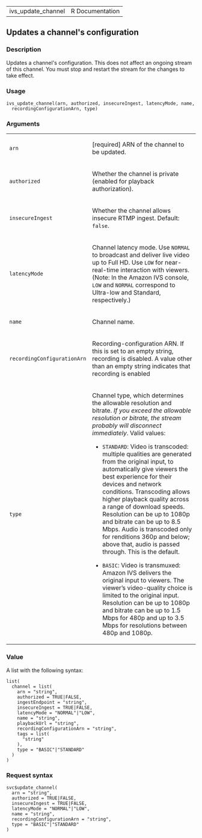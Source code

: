 <table style="width: 100%;">
<tbody>
<tr class="odd">
<td>ivs_update_channel</td>
<td style="text-align: right;">R Documentation</td>
</tr>
</tbody>
</table>

## Updates a channel's configuration

### Description

Updates a channel's configuration. This does not affect an ongoing
stream of this channel. You must stop and restart the stream for the
changes to take effect.

### Usage

    ivs_update_channel(arn, authorized, insecureIngest, latencyMode, name,
      recordingConfigurationArn, type)

### Arguments

<table>
<colgroup>
<col style="width: 35%" />
<col style="width: 65%" />
</colgroup>
<tbody>
<tr class="odd">
<td><code id="ivs_update_channel_:_arn">arn</code></td>
<td><p>[required] ARN of the channel to be updated.</p></td>
</tr>
<tr class="even">
<td><code id="ivs_update_channel_:_authorized">authorized</code></td>
<td><p>Whether the channel is private (enabled for playback
authorization).</p></td>
</tr>
<tr class="odd">
<td><code
id="ivs_update_channel_:_insecureIngest">insecureIngest</code></td>
<td><p>Whether the channel allows insecure RTMP ingest. Default:
<code>false</code>.</p></td>
</tr>
<tr class="even">
<td><code id="ivs_update_channel_:_latencyMode">latencyMode</code></td>
<td><p>Channel latency mode. Use <code>NORMAL</code> to broadcast and
deliver live video up to Full HD. Use <code>LOW</code> for
near-real-time interaction with viewers. (Note: In the Amazon IVS
console, <code>LOW</code> and <code>NORMAL</code> correspond to
Ultra-low and Standard, respectively.)</p></td>
</tr>
<tr class="odd">
<td><code id="ivs_update_channel_:_name">name</code></td>
<td><p>Channel name.</p></td>
</tr>
<tr class="even">
<td><code
id="ivs_update_channel_:_recordingConfigurationArn">recordingConfigurationArn</code></td>
<td><p>Recording-configuration ARN. If this is set to an empty string,
recording is disabled. A value other than an empty string indicates that
recording is enabled</p></td>
</tr>
<tr class="odd">
<td><code id="ivs_update_channel_:_type">type</code></td>
<td><p>Channel type, which determines the allowable resolution and
bitrate. <em>If you exceed the allowable resolution or bitrate, the
stream probably will disconnect immediately</em>. Valid values:</p>
<ul>
<li><p><code>STANDARD</code>: Video is transcoded: multiple qualities
are generated from the original input, to automatically give viewers the
best experience for their devices and network conditions. Transcoding
allows higher playback quality across a range of download speeds.
Resolution can be up to 1080p and bitrate can be up to 8.5 Mbps. Audio
is transcoded only for renditions 360p and below; above that, audio is
passed through. This is the default.</p></li>
<li><p><code>BASIC</code>: Video is transmuxed: Amazon IVS delivers the
original input to viewers. The viewer’s video-quality choice is limited
to the original input. Resolution can be up to 1080p and bitrate can be
up to 1.5 Mbps for 480p and up to 3.5 Mbps for resolutions between 480p
and 1080p.</p></li>
</ul></td>
</tr>
</tbody>
</table>

### Value

A list with the following syntax:

    list(
      channel = list(
        arn = "string",
        authorized = TRUE|FALSE,
        ingestEndpoint = "string",
        insecureIngest = TRUE|FALSE,
        latencyMode = "NORMAL"|"LOW",
        name = "string",
        playbackUrl = "string",
        recordingConfigurationArn = "string",
        tags = list(
          "string"
        ),
        type = "BASIC"|"STANDARD"
      )
    )

### Request syntax

    svc$update_channel(
      arn = "string",
      authorized = TRUE|FALSE,
      insecureIngest = TRUE|FALSE,
      latencyMode = "NORMAL"|"LOW",
      name = "string",
      recordingConfigurationArn = "string",
      type = "BASIC"|"STANDARD"
    )
